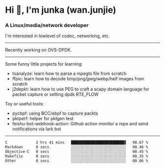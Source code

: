 
<h1 >Hi 👋, I'm junka (wan.junjie)</h1>
<h3 >A Linux/media/network developer</h3>


I'm interested in lowlevel of codec, networking, etc.


---

Recently working on OVS-DPDK.

---

Some funny little projects for learning:

- tsanalyze: learn how to parse a mpegts file from scratch 
- ffpic: learn how to decode bmp/png/jpeg/webp/heif images from scratch
- j2depkt: learn how to use PEG to craft a scapy domain language for packet capture or setting dpdk RTE_FLOW

Toy or useful tools:

- pycbpf: using BCC/ebpf to capture packts
- pktperf: helper for pktgen test
- feishu-bot-webhook-action: Github action monitor a repo and send notifications via lark bot

---

<!--START_SECTION:waka-->

```txt
C             2 hrs 41 mins   ████████████████████████▓   98.67 %
Markdown      0 secs          ░░░░░░░░░░░░░░░░░░░░░░░░░   00.46 %
Objective-C   0 secs          ░░░░░░░░░░░░░░░░░░░░░░░░░   00.45 %
Makefile      0 secs          ░░░░░░░░░░░░░░░░░░░░░░░░░   00.35 %
Other         0 secs          ░░░░░░░░░░░░░░░░░░░░░░░░░   00.06 %
```

<!--END_SECTION:waka-->
